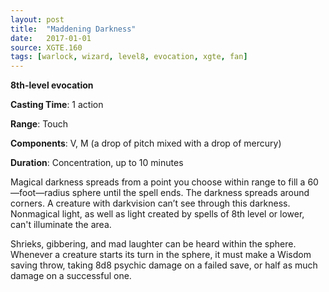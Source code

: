 ```yaml
---
layout: post
title:  "Maddening Darkness"
date:   2017-01-01
source: XGTE.160
tags: [warlock, wizard, level8, evocation, xgte, fan]
---
```


**8th-level evocation**

**Casting Time**: 1 action

**Range**: Touch

**Components**: V, M (a drop of pitch mixed with a drop of mercury)

**Duration**: Concentration, up to 10 minutes

Magical darkness spreads from a point you choose within range to fill a 60—foot—radius sphere until the spell ends. The darkness spreads around corners. A creature with darkvision can’t see through this darkness. Nonmagical light, as well as light created by spells of 8th level or lower, can't illuminate the area.

Shrieks, gibbering, and mad laughter can be heard within the sphere. Whenever a creature starts its turn in the sphere, it must make a Wisdom saving throw, taking 8d8 psychic damage on a failed save, or half as much damage on a successful one.
